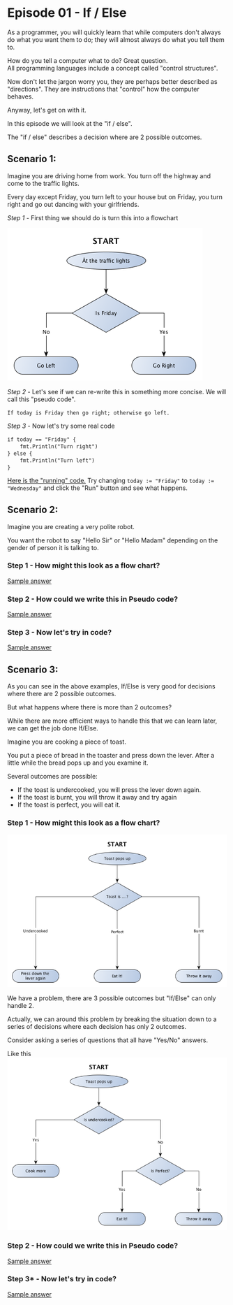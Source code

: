 # Episode 01 - If / Else

As a programmer, you will quickly learn that while computers don't always do what you want them to do; 
they will almost always do what you tell them to.

How do you tell a computer what to do?  Great question.  
All programming languages include a concept called "control structures".

Now don't let the jargon worry you, they are perhaps better described as "directions".
They are instructions that "control" how the computer behaves.

Anyway, let's get on with it.

In this episode we will look at the "if / else".

The "if / else" describes a decision where are 2 possible outcomes.

## Scenario 1:

Imagine you are driving home from work.
You turn off the highway and come to the traffic lights.

Every day except Friday, you turn left to your house but on Friday, you turn right and go out dancing with your girlfriends.

*Step 1* - First thing we should do is turn this into a flowchart
 
![Scenario 1](ep01s01.png)

*Step 2* - Let's see if we can re-write this in something more concise.  We will call this "pseudo code".

```
If today is Friday then go right; otherwise go left.
```

*Step 3* - Now let's try some real code

```
if today == "Friday" {
	fmt.Println("Turn right")
} else {
	fmt.Println("Turn left")
}
```

[Here is the "running" code.](https://play.golang.org/p/icWSQVamqv)
Try changing `today := "Friday"` to `today := "Wednesday"` and click the "Run" button and see what happens.


## Scenario 2:

Imagine you are creating a very polite robot.

You want the robot to say "Hello Sir" or "Hello Madam" depending on the gender of person it is talking to.

### Step 1 - How might this look as a flow chart?

[Sample answer](01-If-Else-samples.md#step-1--how-might-this-look-as-a-flow-chart)

### Step 2 - How could we write this in Pseudo code?

[Sample answer](01-If-Else-samples.md#step-2---how-could-we-write-this-in-pseudo-code)

### Step 3 - Now let's try in code?

[Sample answer](01-If-Else-samples.md#step-3---now-lets-try-in-code)

## Scenario 3: 

As you can see in the above examples, If/Else is very good for decisions where there are 2 possible outcomes.

But what happens where there is more than 2 outcomes?

While there are more efficient ways to handle this that we can learn later, we can get the job done If/Else.
 
Imagine you are cooking a piece of toast.

You put a piece of bread in the toaster and press down the lever.
After a little while the bread pops up and you examine it.

Several outcomes are possible:
* If the toast is undercooked, you will press the lever down again.
* If the toast is burnt, you will throw it away and try again
* If the toast is perfect, you will eat it.

### Step 1 - How might this look as a flow chart?

![Scenario 3](ep01s03.png)

We have a problem, there are 3 possible outcomes but "If/Else" can only handle 2.

Actually, we can around this problem by breaking the situation down to a series of decisions where each decision has only 2 outcomes.

Consider asking a series of questions that all have "Yes/No" answers.

Like this ![Scenario 3b](ep01s03b.png)

### Step 2 - How could we write this in Pseudo code?

[Sample answer](01-If-Else-samples.md#step-2---how-could-we-write-this-in-pseudo-code-1)

### Step 3* - Now let's try in code?

[Sample answer](01-If-Else-samples.md#step-3---now-lets-try-in-code-1)
